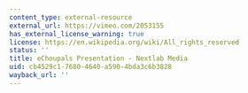 ```yaml
---
content_type: external-resource
external_url: https://vimeo.com/2053155
has_external_license_warning: true
license: https://en.wikipedia.org/wiki/All_rights_reserved
status: ''
title: eChoupals Presentation - Nextlab Media
uid: cb4529c1-7680-4640-a590-4bda3c6b3828
wayback_url: ''
---
```

